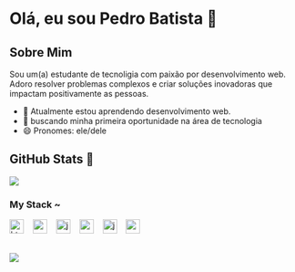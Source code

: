 # Olá, eu sou Pedro Batista 👋

## Sobre Mim
Sou um(a) estudante de tecnoligia com paixão por desenvolvimento web. Adoro resolver problemas complexos e criar soluções inovadoras que impactam positivamente as pessoas.

- 🌱 Atualmente estou aprendendo desenvolvimento web.
- 💼 buscando minha primeira oportunidade na área de tecnologia 
- 😄 Pronomes: ele/dele

## GitHub Stats 🌱​
![](https://github-readme-stats.vercel.app/api/top-langs/?username=pedrosantos664&theme=transparent&hide_border=false&include_all_commits=false&count_private=false&layout=compact)<br/>
<h3 align="left">My Stack ~</h3>

<div align="left">
  <img src="https://cdn.jsdelivr.net/gh/devicons/devicon/icons/html5/html5-original.svg" height="25" alt="html5 logo"  />
  <img width="8" />
  <img src="https://cdn.jsdelivr.net/gh/devicons/devicon/icons/css3/css3-original.svg" height="25" alt="css3 logo"  />
  <img width="8" />
  <img src="https://cdn.jsdelivr.net/gh/devicons/devicon/icons/javascript/javascript-plain.svg" height="25" alt="javascript logo"  />
  <img width="8" />
  <img src="https://cdn.jsdelivr.net/gh/devicons/devicon/icons/react/react-original.svg" height="25" alt="react logo"  />
  <img width="8" />
  <img src="https://cdn.jsdelivr.net/gh/devicons/devicon/icons/java/java-original.svg" height="25" alt="java logo"  />
  <img width="8" />

  <img src="https://cdn.jsdelivr.net/gh/devicons/devicon/icons/c/c-original.svg" height="25" alt="c logo"  />
  <img width="8" />

</div>
<br/>

![](https://nirzak-streak-stats.vercel.app/?user=pedrosantos664&theme=transparent&hide_border=false)<br/>



